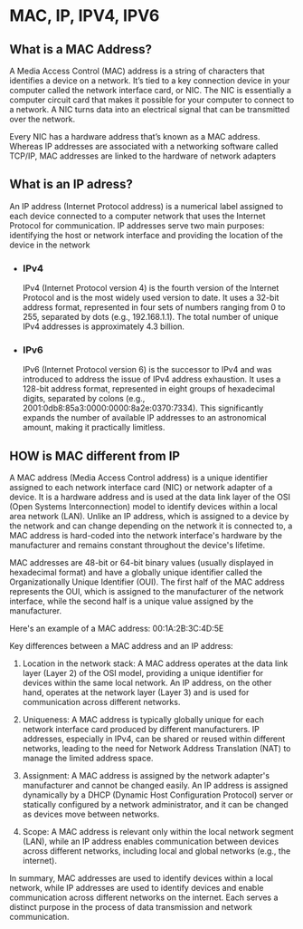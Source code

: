 # MAC, IP, IPV4, IPV6

## What is a MAC Address?

A Media Access Control (MAC) address is a string of characters that identifies a device on a network. It’s tied to a key connection device in your computer called the network interface card, or NIC. The NIC is essentially a computer circuit card that makes it possible for your computer to connect to a network. A NIC turns data into an electrical signal that can be transmitted over the network.

Every NIC has a hardware address that’s known as a MAC address. Whereas IP addresses are associated with a networking software called TCP/IP, MAC addresses are linked to the hardware of network adapters

## What is an IP adress?

An IP address (Internet Protocol address) is a numerical label assigned to each device connected to a computer network that uses the Internet Protocol for communication. IP addresses serve two main purposes: identifying the host or network interface and providing the location of the device in the network

* ### IPv4

  IPv4 (Internet Protocol version 4) is the fourth version of the Internet Protocol and is the most widely used version to date. It uses a 32-bit address format, represented in four sets of numbers ranging from 0 to 255, separated by dots (e.g., 192.168.1.1). The total number of unique IPv4 addresses is approximately 4.3 billion.

* ### IPv6

  IPv6 (Internet Protocol version 6) is the successor to IPv4 and was introduced to address the issue of IPv4 address exhaustion. It uses a 128-bit address format, represented in eight groups of hexadecimal digits, separated by colons (e.g., 2001:0db8:85a3:0000:0000:8a2e:0370:7334). This significantly expands the number of available IP addresses to an astronomical amount, making it practically limitless.


## HOW is MAC different from IP

A MAC address (Media Access Control address) is a unique identifier assigned to each network interface card (NIC) or network adapter of a device. It is a hardware address and is used at the data link layer of the OSI (Open Systems Interconnection) model to identify devices within a local area network (LAN). Unlike an IP address, which is assigned to a device by the network and can change depending on the network it is connected to, a MAC address is hard-coded into the network interface's hardware by the manufacturer and remains constant throughout the device's lifetime.

MAC addresses are 48-bit or 64-bit binary values (usually displayed in hexadecimal format) and have a globally unique identifier called the Organizationally Unique Identifier (OUI). The first half of the MAC address represents the OUI, which is assigned to the manufacturer of the network interface, while the second half is a unique value assigned by the manufacturer.

Here's an example of a MAC address: 00:1A:2B:3C:4D:5E

Key differences between a MAC address and an IP address:

1. Location in the network stack: A MAC address operates at the data link layer (Layer 2) of the OSI model, providing a unique identifier for devices within the same local network. An IP address, on the other hand, operates at the network layer (Layer 3) and is used for communication across different networks.

2. Uniqueness: A MAC address is typically globally unique for each network interface card produced by different manufacturers. IP addresses, especially in IPv4, can be shared or reused within different networks, leading to the need for Network Address Translation (NAT) to manage the limited address space.

3. Assignment: A MAC address is assigned by the network adapter's manufacturer and cannot be changed easily. An IP address is assigned dynamically by a DHCP (Dynamic Host Configuration Protocol) server or statically configured by a network administrator, and it can be changed as devices move between networks.

4. Scope: A MAC address is relevant only within the local network segment (LAN), while an IP address enables communication between devices across different networks, including local and global networks (e.g., the internet).

In summary, MAC addresses are used to identify devices within a local network, while IP addresses are used to identify devices and enable communication across different networks on the internet. Each serves a distinct purpose in the process of data transmission and network communication.
